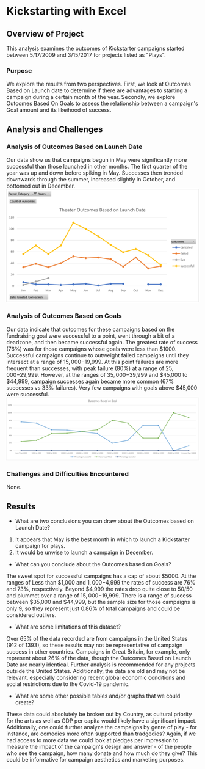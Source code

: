 # Kickstarting with Excel

## Overview of Project
This analysis examines the outcomes of Kickstarter campaigns started between 5/17/2009 and 3/15/2017 for projects listed as "Plays". 

### Purpose
We explore the results from two perspectives.  First, we look at Outcomes Based on Launch date to determine if there are advantages to starting a campaign during a certain month of the year.  Secondly, we explore Outcomes Based On Goals to assess the relationship between a campaign's Goal amount and its likeihood of success. 

## Analysis and Challenges

### Analysis of Outcomes Based on Launch Date
Our data show us that campaigns begun in May were significantly more successful than those launched in other months.  The first quarter of the year was up and down before spiking in May.  Successes then trended downwards through the summer, increased slightly in October, and bottomed out in December.  
![image](https://github.com/kchavez05/kickstarter-analysis/blob/main/Theater_Outcomes_vs_Launch.png)

### Analysis of Outcomes Based on Goals
Our data indicate that outcomes for these campaigns based on the fundraising goal were successful to a point, went through a bit of a deadzone, and then became successful again.  The greatest rate of success (76%) was for those campaigns whose goals were less than $1000.  Successful campaigns continue to outweight failed campaigns until they intersect at a range of $15,000-$19,999.  At this point failures are more frequent than successes, with peak failure (80%) at a range of $25,000-$29,999.  However, at the ranges of $35,000-$39,999 and $45,000 to $44,999, campaign successes again became more common (67% successes vs 33% failures).  Very few campaigns with goals above $45,000 were successful.
![image](https://github.com/kchavez05/kickstarter-analysis/blob/main/Outcomes_vs_Goals.png)

### Challenges and Difficulties Encountered
None.

## Results

- What are two conclusions you can draw about the Outcomes based on Launch Date?
1) It appears that May is the best month in which to launch a Kickstarter campaign for plays.
2) It would be unwise to launch a campaign in December.

- What can you conclude about the Outcomes based on Goals? 

The sweet spot for successful campaigns has a cap of about $5000.  At the ranges of Less than $1,000 and $1,000-$4,999 the rates of success are 76% and 73%, respectively.  Beyond $4,999 the rates drop quite close to 50/50 and plummet over a range of $15,000-$19,999.  There is a range of success between $35,000 and $44,999, but the sample size for those campaigns is only 9, so they represent just 0.86% of total campaigns and could be considered outliers.  

- What are some limitations of this dataset?

Over 65% of the data recorded are from campaigns in the United States (912 of 1393), so these results may not be representative of campaign success in other countries.  Campaigns in Great Britain, for example, only represent about 26% of the data, though the Outcomes Based on Launch Date are nearly identical.  Further analysis is recommended for any projects outside the United States.  Additionally, the data are old and may not be relevant, especially considering recent global economic conditions and social restrictions due to the Covid-19 pandemic.

- What are some other possible tables and/or graphs that we could create?


These data could absolutely be broken out by Country, as cultural priority for the arts as well as GDP per capita would likely have a significant impact.  Additionally, one could further analyze the campaigns by genre of play - for instance, are comedies more often supported than tradgedies?  Again, if we had access to more data we could look at pledges per impression to measure the impact of the campaign's design and answer - of the people who see the campaign, how many donate and how much do they give?  This could be informative for campaign aesthetics and marketing purposes.
